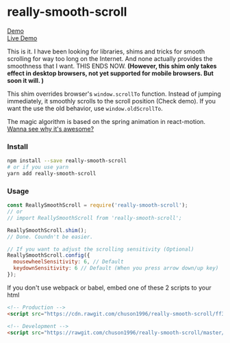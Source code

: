 # really-smooth-scroll

[Demo](http://chuson1996.github.io/really-smooth-scroll)  
[Live Demo](https://youtu.be/aiG4rMLHjUc?t=2m54s)

This is it. I have been looking for libraries, shims and tricks for smooth scrolling for way too long on the Internet. And none actually provides the smoothness that I want. THIS ENDS NOW. **(However, this shim only takes effect in desktop browsers, not yet supported for mobile browsers. But soon it will. )**

This shim overrides browser's `window.scrollTo` function. Instead of jumping immediately, it smoothly scrolls to the scroll position (Check demo). If you want the use the old behavior, use `window.oldScrollTo`.

The magic algorithm is based on the spring animation in react-motion. [Wanna see why it's awesome?](https://youtu.be/1tavDv5hXpo?t=12m25s)

### Install

```bash
npm install --save really-smooth-scroll
# or if you use yarn
yarn add really-smooth-scroll
```

### Usage
```js
const ReallySmoothScroll = require('really-smooth-scroll');
// or
// import ReallySmoothScroll from 'really-smooth-scroll';

ReallySmoothScroll.shim();
// Done. Coundn't be easier.

// If you want to adjust the scrolling sensitivity (Optional)
ReallySmoothScroll.config({
  mousewheelSensitivity: 6, // Default
  keydownSensitivity: 6 // Default (When you press arrow down/up key)
});
```

If you don't use webpack or babel, embed one of these 2 scripts to your html

```html
<!-- Production -->
<script src="https://cdn.rawgit.com/chuson1996/really-smooth-scroll/ff3210e1/build/really-smooth-scroll.js"></script>

<!-- Development -->
<script src="https://rawgit.com/chuson1996/really-smooth-scroll/master/build/really-smooth-scroll.js"></script>
```
